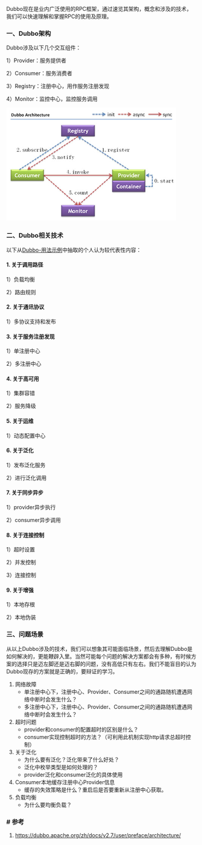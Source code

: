 Dubbo现在是业内广泛使用的RPC框架，通过速览其架构，概念和涉及的技术，我们可以快速理解和掌握RPC的使用及原理。

### 一、Dubbo架构

Dubbo涉及以下几个交互组件：

1）Provider：服务提供者

2）Consumer：服务消费者

3）Registry：注册中心，用作服务注册发现

4）Monitor：监控中心，监控服务调用

![dubbo-architucture](pic/dubbo-architecture.jpg)

### 二、Dubbo相关技术

以下从[Dubbo-用法示例](https://dubbo.apache.org/zh/docs/v2.7/user/examples/)中抽取的个人认为较代表性内容：	

#### 1. 关于调用路径

1）负载均衡

2）路由规则

#### 2. 关于通讯协议

1）多协议支持和发布

#### 3. 关于服务注册发现 

1）单注册中心

2）多注册中心

#### 4. 关于高可用

1）集群容错

2）服务降级

#### 5. 关于运维

1）动态配置中心

#### 6. 关于泛化

1）发布泛化服务

2）进行泛化调用

#### 7. 关于同步异步 

1）provider异步执行

2）consumer异步调用

#### 8. 关于连接控制

1）超时设置

2）并发控制

3）连接控制

#### 9. 关于增强

1）本地存根

2）本地伪装

### 三、问题场景

从以上Dubbo涉及的技术，我们可以想象其可能面临场景，然后去理解Dubbo是如何解决的，更能鞭辟入里。当然可能每个问题的解决方案都会有多种，有时候方案的选择只是迈左脚还是迈右脚的问题，没有高低只有左右。我们不能盲目的认为Dubbo现存的方案就是正确的，要辩证的学习。

1. 网络故障
   - 单注册中心下，注册中心、Provider、Consumer之间的通路随机遭遇网络中断时会发生什么？
   - 多注册中心下，注册中心、Provider、Consumer之间的通路随机遭遇网络中断时会发生什么？
2. 超时问题
   - provider和consumer的配置超时的区别是什么？
   - consumer实现控制超时的方法？（可利用此机制实现http请求总超时控制）
3. 关于泛化
   - 为什么要有泛化？泛化带来了什么好处？
   - 泛化中枚举类型是如何处理的？
   - provider泛化和consumer泛化的具体使用
4. Consumer本地缓存注册中心Provider信息
   - 缓存的失效策略是什么？重启后是否要重新从注册中心获取。
5. 负载均衡
   - 为什么要均衡负载？

### # 参考

1. https://dubbo.apache.org/zh/docs/v2.7/user/preface/architecture/

